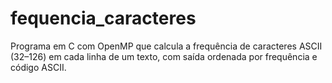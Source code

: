 # fequencia_caracteres
Programa em C com OpenMP que calcula a frequência de caracteres ASCII (32–126) em cada linha de um texto, com saída ordenada por frequência e código ASCII.
